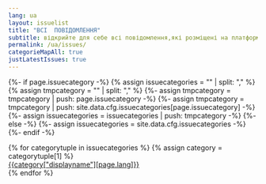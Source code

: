 ```yaml
---
lang: ua
layout: issuelist
title: "ВСІ  ПОВІДОМЛЕННЯ"
subtitle: відкрийте для себе всі повідомлення,які розміщені на платформі
permalink: /ua/issues/
categorieMapAll: true
justLatestIssues: true
---
```




{%- if page.issuecategory -%}
{% assign issuecategories = "" | split: "," %}
{% assign tmpcategory = "" | split: "," %}
{%- assign tmpcategory = tmpcategory | push: page.issuecategory -%}
{%- assign tmpcategory = tmpcategory | push: site.data.cfg.issuecategories[page.issuecategory] -%}
{%- assign issuecategories = issuecategories |  push: tmpcategory -%}
{%- else -%}
{%- assign issuecategories = site.data.cfg.issuecategories -%}
{%- endif -%}

<div class="row mx-auto">
{% for categorytuple in issuecategories %}
{% assign category = categorytuple[1] %}
  <div class="col-12 col-sm-6 mb-15">
	  <a href="{{category["permalink"]}}" class="btn btn-primary btn-block text-left h-100" title="Vedi tutte le segnalazioni della categoria {{category['displayname'][page.lang]}}">
              <span class="fa-stack text-left" aria-label="logo del marker della segnalazione" role="img">
                <i class="fa fa-circle fa-stack-2x" aria-hidden="true" style="color:{{category['markercolor']}};"></i>
                <i class="fa fa-{{category['markericon']}} fa-stack-1x fa-inverse" aria-hidden="true"></i>
              </span>
<span class="text-center">{{category["displayname"][page.lang]}}</span></a>
	</div>
{% endfor %}
</div>


